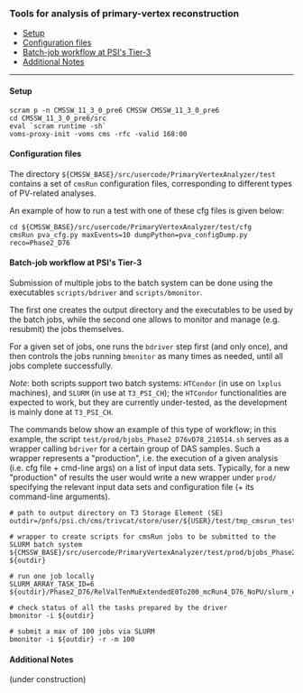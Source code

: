 ### Tools for analysis of primary-vertex reconstruction

* [Setup](#setup)
* [Configuration files](#configuration-files)
* [Batch-job workflow at PSI's Tier-3](#batch-job-workflow-at-psis-tier-3)
* [Additional Notes](#additional-notes)

----------

#### Setup
```shell
scram p -n CMSSW_11_3_0_pre6 CMSSW CMSSW_11_3_0_pre6
cd CMSSW_11_3_0_pre6/src
eval `scram runtime -sh`
voms-proxy-init -voms cms -rfc -valid 168:00
```

#### Configuration files

The directory `${CMSSW_BASE}/src/usercode/PrimaryVertexAnalyzer/test`
contains a set of `cmsRun` configuration files,
corresponding to different types of PV-related analyses.

An example of how to run a test with one of these cfg files is given below:
```shell
cd ${CMSSW_BASE}/src/usercode/PrimaryVertexAnalyzer/test/cfg
cmsRun pva_cfg.py maxEvents=10 dumpPython=pva_configDump.py reco=Phase2_D76
```

#### Batch-job workflow at PSI's Tier-3

Submission of multiple jobs to the batch system can be done using
the executables `scripts/bdriver` and `scripts/bmonitor`.

The first one creates the output directory
and the executables to be used by the batch jobs,
while the second one allows to monitor and
manage (e.g. resubmit) the jobs themselves.

For a given set of jobs, one runs the `bdriver` step first (and only once),
and then controls the jobs running `bmonitor` as many times as needed,
until all jobs complete successfully.

*Note*: both scripts support two batch systems:
`HTCondor` (in use on `lxplus` machines), and `SLURM` (in use at `T3_PSI_CH`);
the `HTCondor` functionalities are expected to work,
but they are currently under-tested,
as the development is mainly done at `T3_PSI_CH`.

The commands below show an example of this type of workflow;
in this example, the script `test/prod/bjobs_Phase2_D76vD78_210514.sh`
serves as a wrapper calling `bdriver` for a certain group of DAS samples.
Such a wrapper represents a "production",
i.e. the execution of a given analysis (i.e. cfg file + cmd-line args)
on a list of input data sets.
Typically, for a new "production" of results the user would write
a new wrapper under `prod/` specifying the relevant input data sets
and configuration file (+ its command-line arguments).
```shell
# path to output directory on T3 Storage Element (SE)
outdir=/pnfs/psi.ch/cms/trivcat/store/user/${USER}/test/tmp_cmsrun_test1

# wrapper to create scripts for cmsRun jobs to be submitted to the SLURM batch system
${CMSSW_BASE}/src/usercode/PrimaryVertexAnalyzer/test/prod/bjobs_Phase2_D76vD78_210514.sh ${outdir}

# run one job locally
SLURM_ARRAY_TASK_ID=6 ${outdir}/Phase2_D76/RelValTenMuExtendedE0To200_mcRun4_D76_NoPU/slurm_exe.sh

# check status of all the tasks prepared by the driver
bmonitor -i ${outdir}

# submit a max of 100 jobs via SLURM
bmonitor -i ${outdir} -r -m 100
```

#### Additional Notes

(under construction)
